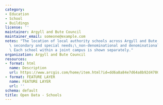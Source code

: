 ```yaml
---
category:
- Education
- School
- Buildings
license: ''
maintainer: Argyll and Bute Council
maintainer_email: someone@example.com
notes: "The location of local authority schools across Argyll and Bute - primary,\
  \ secondary and special needs;\_non-denominational and denominational (Roman Catholic).\
  \ Each school within a joint campus is shown separately."
organization: Argyll and Bute Council
resources:
- format: html
  name: Description
  url: https://www.arcgis.com/home/item.html?id=dd6a8a84e7d64a8b92d4700a67b29b85
- format: FEATURE LAYER
  name: FEATURE LAYER
  url: ''
schema: default
title: Open Data - Schools
---
```

